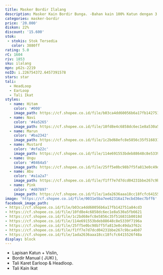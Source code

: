 ```yaml
---
title: Masker Bordir Ilalang
description: Masker Kain Bordir Bunga. -Bahan kain 100% Katun dengan 3 lapisan.
categories: masker-bordir
price: '20.000'
diskon: 22%
discount: '15.600'
stok:
 - stokis: Stok Tersedia
   color: 3880ff
rating: 5.0
rC: 1604
riv: 1853
sku: ilalang
mpn: p62s-2219
noID: i.226754372.6457391578
stars: star
tali:
  - HeadLoop
  - EarLoop
  - Tali Ikat
styles:
  - name: Hitam
    color: '#000'
    image_path: https://cf.shopee.co.id/file/b03ca4dd60056b6a17fb142751a84cd3
  - name: Navi
    color: '#4a5265'
    image_path: https://cf.shopee.co.id/file/10fd8e4c6858dc6ec1e8a530a5fb6621
  - name: Marun
    color: '#ba2342'
    image_path: https://cf.shopee.co.id/file/1c2bd68efc8e5856c35f516831b0018d
  - name: Mustard
    color: '#efa22c'
    image_path: https://cf.shopee.co.id/file/114e691553bdeb88648c8e5339f7196a
  - name: Ungu
    color: '#8464a5'
    image_path: https://cf.shopee.co.id/file/25ff5e0bc98b7f5fa813e0c49da3f62c
  - name: Abu
    color: '#a1a2a7'
    image_path: https://cf.shopee.co.id/file/f1ff7e7d7dcd04231bbe267c9bca4b07
  - name: Pink
    color: '#d07897'
    image_path: https://cf.shopee.co.id/file/1ada2636aaa18cc18fcfc6415526f48a
image: 'https://cf.shopee.co.id/file/0031e5ba7ee62316a17ecbd36ec7bff6'
facebook_image_path:
- https://cf.shopee.co.id/file/b03ca4dd60056b6a17fb142751a84cd3
- https://cf.shopee.co.id/file/10fd8e4c6858dc6ec1e8a530a5fb6621
- https://cf.shopee.co.id/file/1c2bd68efc8e5856c35f516831b0018d
- https://cf.shopee.co.id/file/114e691553bdeb88648c8e5339f7196a
- https://cf.shopee.co.id/file/25ff5e0bc98b7f5fa813e0c49da3f62c
- https://cf.shopee.co.id/file/f1ff7e7d7dcd04231bbe267c9bca4b07
- https://cf.shopee.co.id/file/1ada2636aaa18cc18fcfc6415526f48a
display: block
---
```


- Lapisan Katun + Vislin,
- Bordir Manual ( JUKI ),
- Tali Karet Earloop & Headloop.
- Tali Kain Ikat
